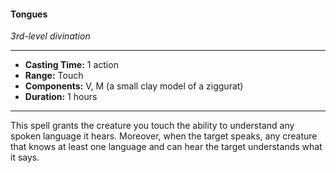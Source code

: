 #### Tongues
*3rd-level divination*
___
- **Casting Time:** 1 action
- **Range:** Touch
- **Components:** V, M (a small clay model of a ziggurat)
- **Duration:** 1 hours
___
This spell grants the creature you touch the ability to understand any spoken language it hears. Moreover, when the target speaks, any creature that knows at least one language and can hear the target understands what it says.